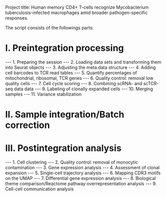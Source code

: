 Project title: Human memory CD4+ T-cells recognize Mycobacterium tuberculosis-infected macrophages amid broader pathogen-specific responses.

The script consists of the followings parts:

# I. Preintegration processing
--- 1. Preparing the session
--- 2. Loading data sets and transforming them into Seurat objects
--- 3. Adjusting the meta.data structure
--- 4. Adding cell barcodes to TCR read tables
--- 5. Quantify percentages of mitochondrial, ribosomal, TCR genes
--- 6. Quality control: removal low quality cells
--- 7. Cell cycle scoring
--- 8. Combining scRNA- and scTCR-seq data data
--- 9. Labeling of clonally expanded cells
--- 10. Merging samples
--- 11. Variance stabilization

# II. Sample integration/Batch correction

# III. Postintegration analysis
--- 1. Cell clustering
--- 2. Quality control: removal of monocytic contamination
--- 3. Gene expression analysis
--- 4. Assessment of clonal expansion
--- 5. Single-cell trajectory analysis
--- 6. Mapping CDR3 motifs on the UMAP
--- 7. Differential gene expression analysis
--- 8. Biological theme comparison/Reactome pathway overrepresentation analysis
--- 9. Cell-cell communication analysis

